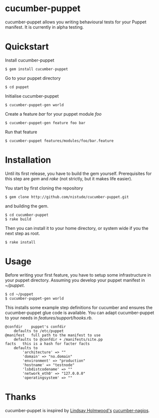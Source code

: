 # cucumber-puppet

cucumber-puppet allows you writing behavioural tests for your Puppet manifest.
It is currently in alpha testing.

# Quickstart

Install cucumber-puppet

    $ gem install cucumber-puppet

Go to your puppet directory

    $ cd puppet

Initialise cucumber-puppet

    $ cucumber-puppet-gen world

Create a feature *bar* for your puppet module *foo*

    $ cucumber-puppet-gen feature foo bar

Run that feature

    $ cucumber-puppet features/modules/foo/bar.feature

# Installation

Until its first release, you have to build the gem yourself. Prerequisites
for this step are *gem* and *rake* (not strictly, but it makes life easier).

You start by first cloning the repository

    $ gem clone http://github.com/nistude/cucumber-puppet.git

and building the gem.

    $ cd cucumber-puppet
    $ rake build

Then you can install it to your home directory, or system wide if you the next
step as root.

    $ rake install

# Usage

Before writing your first feature, you have to setup some infrastructure in
your puppet directory. Assuming you develop your puppet manifest in *~/puppet*.

    $ cd ~/puppet
    $ cucumber-puppet-gen world

This installs some example step definitions for cucumber and ensures the
cucumber-puppet glue code is available. You can adapt cucumber-puppet to your
needs in *features/support/hooks.rb*.

    @confdir	puppet's confdir
		defaults to /etc/puppet
    @manifest	full path to the manifest to use
		defaults to @confdir + /manifests/site.pp
    facts	this is a hash for facter facts
		defaults to
			'architecture' => ""
			'domain' => "no.domain"
			'environment' => "production"
			'hostname' => "testnode"
			'lsbdistcodename' => ""
			'network_eth0' => "127.0.0.0"
			'operatingsystem' => ""

# Thanks

cucumber-puppet is inspired by
[Lindsay Holmwood's](http://holmwood.id.au/~lindsay/)
[cucumber-nagios](http://auxesis.github.com/cucumber-nagios/).
